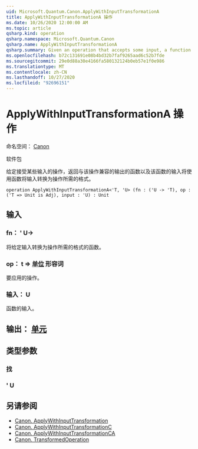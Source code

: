 ```yaml
---
uid: Microsoft.Quantum.Canon.ApplyWithInputTransformationA
title: ApplyWithInputTransformationA 操作
ms.date: 10/26/2020 12:00:00 AM
ms.topic: article
qsharp.kind: operation
qsharp.namespace: Microsoft.Quantum.Canon
qsharp.name: ApplyWithInputTransformationA
qsharp.summary: Given an operation that accepts some input, a function that returns an output compatible with that operation, and an input to that function, applies the operation using the function to transform the input to a form expected by the operation.
ms.openlocfilehash: b72c131691e08b4bd32b7faf9265aad6c52b7fde
ms.sourcegitcommit: 29e0d88a30e4166fa580132124b0eb57e1f0e986
ms.translationtype: MT
ms.contentlocale: zh-CN
ms.lasthandoff: 10/27/2020
ms.locfileid: "92696151"
---
```

# <a name="applywithinputtransformationa-operation"></a>ApplyWithInputTransformationA 操作

命名空间： [Canon](xref:Microsoft.Quantum.Canon)

软件包 [](https://nuget.org/packages/)


给定接受某些输入的操作，返回与该操作兼容的输出的函数以及该函数的输入将使用函数将输入转换为操作所需的格式。

```qsharp
operation ApplyWithInputTransformationA<'T, 'U> (fn : ('U -> 'T), op : ('T => Unit is Adj), input : 'U) : Unit
```


## <a name="input"></a>输入

### <a name="fn--u---t"></a>fn： ' U->

将给定输入转换为操作所需的格式的函数。


### <a name="op--t--unit-adj"></a>op： t => [单位](xref:microsoft.quantum.lang-ref.unit) 形容词

要应用的操作。


### <a name="input--u"></a>输入： U

函数的输入。



## <a name="output--unit"></a>输出： [单元](xref:microsoft.quantum.lang-ref.unit)



## <a name="type-parameters"></a>类型参数

### <a name="t"></a>找


### <a name="u"></a>' U



## <a name="see-also"></a>另请参阅

- [Canon. ApplyWithInputTransformation](xref:Microsoft.Quantum.Canon.ApplyWithInputTransformation)
- [Canon. ApplyWithInputTransformationC](xref:Microsoft.Quantum.Canon.ApplyWithInputTransformationC)
- [Canon. ApplyWithInputTransformationCA](xref:Microsoft.Quantum.Canon.ApplyWithInputTransformationCA)
- [Canon. TransformedOperation](xref:Microsoft.Quantum.Canon.TransformedOperation)